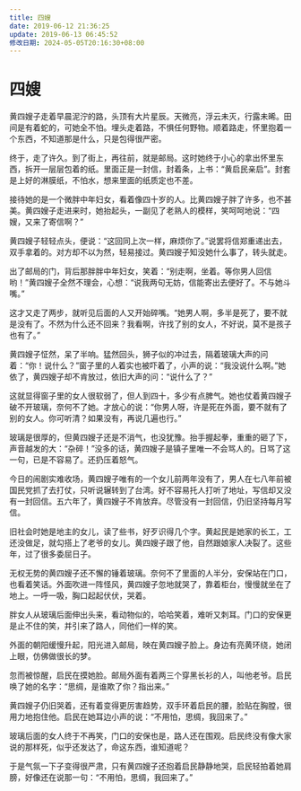 ```yaml
---
title: 四嫂
date: 2019-06-12 21:36:25
update: 2019-06-13 06:45:52
修改日期: 2024-05-05T20:16:30+08:00
---
```


# 四嫂

黄四嫂子走着早晨泥泞的路，头顶有大片星辰。天微亮，浮云未灭，行露未晞。田间是有着蛇的，可她全不怕。埋头走着路，不惧任何野物。顺着路走，怀里抱着一个东西，不知道那是什么，只是包得很严密。

终于，走了许久。到了街上，再往前，就是邮局。这时她终于小心的拿出怀里东西，拆开一层层包着的纸。里面正是一封信，封着条，上书：“黄启民亲启”。封套是上好的淋膜纸，不怕水，想来里面的纸质定也不差。

接待她的是一个微胖中年妇女，看着像四十岁的人。比黄四嫂子胖了许多，也不甚美。黄四嫂子走进来时，她抬起头，一副见了老熟人的模样，笑呵呵地说：“四嫂，又来了寄信啊？”

黄四嫂子轻轻点头，便说：“这回同上次一样，麻烦你了。”说罢将信郑重递出去，双手拿着的。对方却不以为然，轻易接过。黄四嫂子知没她什么事了，转头就走。

出了邮局的门，背后那胖胖中年妇女，笑着：“别走啊，坐着。等你男人回信哟！”黄四嫂子全然不理会，心想：“说我两句无妨，信能寄出去便好了。不与她斗嘴。”

这才又走了两步，就听见后面的人又开始碎嘴。“她男人啊，多半是死了，要不就是没有了。不然为什么还不回来？我看啊，许找了别的女人，不好说，莫不是孩子也有了。”

黄四嫂子怔然，呆了半响。猛然回头，狮子似的冲过去，隔着玻璃大声的问着：“你！说什么？”窗子里的人着实也被吓着了，小声的说：“我没说什么啊。”她依了，黄四嫂子却不肯放过，依旧大声的问：“说什么了？”

这就显得窗子里的女人很软弱了，但人到四十，多少有点脾气。她也仗着黄四嫂子破不开玻璃，奈何不了她。才放心的说：“你男人呀，许是死在外面，要不就有了别的女人。你可听清？如果没有，再说几遍也行。”

玻璃是很厚的，但黄四嫂子还是不消气，也没犹豫。抬手握起拳，重重的砸了下，声音越发的大：“杂碎！”没多的话，黄四嫂子是镇子里唯一不会骂人的。日骂了这一句，已是不容易了。还扔压着怒气。

今日的闹剧实难收场，黄四嫂子唯有的一个女儿前两年没有了，男人在七八年前被国民党抓了去打仗，只听说辗转到了台湾。好不容易托人打听了地址，写信却又没有一封回信。五六年了，黄四嫂子不肯放弃。尽管没有一封回信，仍旧坚持每月写信。

旧社会时她是地主的女儿，读了些书，好歹识得几个字。黄起民是她家的长工，工还没做足，就勾搭上了老爷的女儿。黄四嫂子跟了他，自然跟娘家人决裂了。这些年，过了很多委屈日子。

无权无势的黄四嫂子还不懈的锤着玻璃。奈何不了里面的人半分，安保站在门口，也看着笑话。外面吹进一阵怪风，黄四嫂子忽地就哭了，靠着柜台，慢慢就坐在了地上。一呼一吸，胸口起起伏伏，哭着。

胖女人从玻璃后面伸出头来，看动物似的，哈哈笑着，难听又刺耳。门口的安保更是止不住的笑，并引来了路人，同他们一样的笑。

外面的朝阳缓慢升起，阳光进入邮局，映在黄四嫂子脸上。身边有亮黄环绕，她闭上眼，仿佛做很长的梦。

忽而被惊醒，启民在摸她脸。邮局外面有着两三个穿黑长衫的人，叫他老爷。启民唤了她的名字：“思绸，是谁欺了你？指出来。”

黄四嫂子仍旧哭着，还有着变得更厉害趋势，双手环着启民的腰，脸贴在胸膛，很用力地抱住他。启民在她耳边小声的说：“不用怕，思绸，我回来了。”

玻璃后面的女人终于不再笑，门口的安保也是，路人还在围观。启民终没有像大家说的那样死，似乎还发达了，命这东西，谁知道呢？

于是气氛一下子变得很严肃，只有黄四嫂子还抱着启民静静地哭，启民轻拍着她肩膀，好像还在说那一句：“不用怕，思绸，我回来了。”